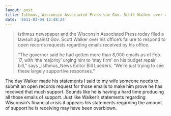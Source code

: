 ```yaml
---
layout: post
title: Isthmus, Wisconsin Associated Press sue Gov. Scott Walker over access to emails
date: '2011-03-04 12:48:24'
---
```


> _Isthmus_&nbsp;newspaper and the Wisconsin Associated Press today filed a lawsuit against Gov. Scott Walker over his office’s failure to respond to open records requests regarding emails received by his office.
> 
> “The governor said he had gotten more than 8,000 emails as of Feb. 17, with ‘the majority’ urging him to ‘stay firm’ on his budget repair bill,” says&nbsp;_Isthmus_News Editor Bill Lueders. “We’re just trying to see these largely supportive responses.”

The day Walker made his statements I said to my wife someone needs to submit an open records request for those emails to make him prove he has received that much support. Sounds like he is having a hard time producing all those emails of support. Just like Walker’s statements regarding Wisconsin’s financial crisis it appears his statements regarding the amount of support he is receiving may have been overblown.